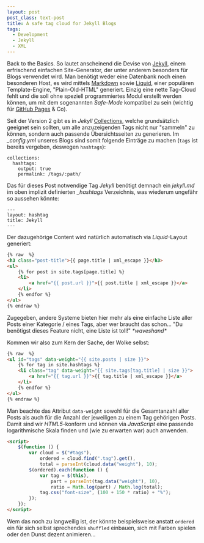 ```yaml
---
layout: post
post_class: text-post
title: A safe tag cloud for Jekyll Blogs
tags:
  - Development
  - Jekyll
  - XML
---
```

Back to the Basics. So lautet anscheinend die Devise von [Jekyll][0], einem erfrischend einfachen Site-Generator, der unter anderem besonders für Blogs verwendet wird. Man benötigt weder eine Datenbank noch einen besonderen Host, es wird mittels [Markdown][1] sowie [Liquid][2], einer populären Template-Engine, "Plain-Old-HTML" generiert. Einzig eine nette Tag-Cloud fehlt und die soll ohne speziell programmiertes Modul erstellt werden können, um mit dem sogenannten *Safe-Mode* kompatibel zu sein (wichtig für [GitHub Pages][3] & Co).

Seit der Version 2 gibt es in *Jekyll* [Collections][4], welche grundsätzlich geeignet sein sollten, um alle anzuzeigenden Tags nicht nur "sammeln" zu können, sondern auch passende Übersichtsseiten zu generieren. Im *_config.yml* unseres Blogs sind somit folgende Einträge zu machen (`tags` ist bereits vergeben, deswegen `hashtags`):

```
collections:
  hashtags:
    output: true
    permalink: /tags/:path/
```

Das für dieses Post notwendige Tag *Jekyll* benötigt demnach ein *jekyll.md* im oben implizit definierten *_hashtags* Verzeichnis, was wiederum ungefähr so aussehen könnte:

```
---
layout: hashtag
title: Jekyll
---
```

Der dazugehörige Content wird natürlich automatisch via *Liquid*-Layout generiert:

```html
{% raw  %}
<h3 class="post-title">{{ page.title | xml_escape }}</h3>
<ul>
    {% for post in site.tags[page.title] %}
    <li>
        <a href="{{ post.url }}">{{ post.title | xml_escape }}</a>
    </li>
    {% endfor %}
</ul>
{% endraw %}
```

Zugegeben, andere Systeme bieten hier mehr als eine einfache Liste aller Posts einer Kategorie / eines Tags, aber wer braucht das schon... "Du benötigst dieses Feature nicht, eine Liste ist toll!" *\*waveshand\**

Kommen wir also zum Kern der Sache, der Wolke selbst:

```html
{% raw  %}
<ul id="tags" data-weight="{{ site.posts | size }}">
    {% for tag in site.hashtags %}
    <li class="tag" data-weight="{{ site.tags[tag.title] | size }}">
        <a href="{{ tag.url }}">{{ tag.title | xml_escape }}</a>
    </li>
    {% endfor %}
</ul>
{% endraw %}
```

Man beachte das Attribut `data-weight` sowohl für die Gesamtanzahl aller Posts als auch für die Anzahl der jeweiligen zu einem Tag gehörigen Posts. Damit sind wir *HTML5*-konform und können via *JavaScript* eine passende logarithmische Skala finden und (wie zu erwarten war) auch anwenden. 

```html
<script>
    $(function () {
        var cloud = $("#tags"),
            ordered = cloud.find(".tag").get(),
            total = parseInt(cloud.data("weight"), 10);
        $(ordered).each(function () {
            var tag = $(this),
                part = parseInt(tag.data("weight"), 10),
                ratio = Math.log(part) / Math.log(total);
            tag.css("font-size", (100 + 150 * ratio) + "%");
        });
    });
</script>
```

Wem das noch zu langweilig ist, der könnte beispielsweise anstatt `ordered` ein für sich selbst sprechendes `shuffled` einbauen, sich mit Farben spielen oder den Dunst dezent animieren...

[0]: https://jekyllrb.com/
[1]: https://daringfireball.net/projects/markdown/
[2]: https://docs.shopify.com/themes/liquid-documentation/
[3]: https://pages.github.com/
[4]: https://jekyllrb.com/docs/collections/
